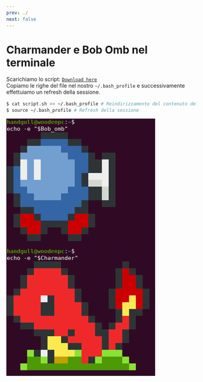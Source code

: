 ```yaml
---
prev: ./
next: false
---
```

# Charmander e Bob Omb nel terminale
Scarichiamo lo script: [`Download here`](/assets/script.sh)<br>
Copiamo le righe del file nel nostro `~/.bash_profile` e successivamente effettuiamo un refresh della sessione.
```sh
$ cat script.sh >> ~/.bash_profile # Reindirizzamento del contenuto del file (tramite append)
$ source ~/.bash_profile # Refresh della sessione
```

![bash-screenshots-07](../assets/bash-screenshots-07.png)
